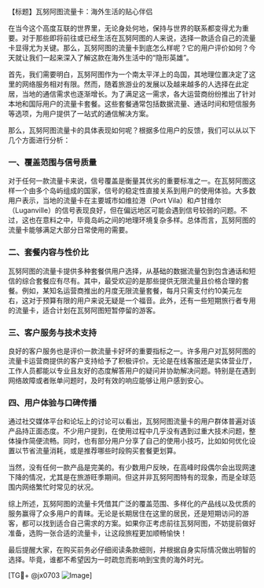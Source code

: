 【标题】瓦努阿图流量卡：海外生活的贴心伴侣

在当今这个高度互联的世界里，无论身处何地，保持与世界的联系都变得尤为重要。对于那些即将前往或已经生活在瓦努阿图的人来说，选择一款适合自己的流量卡显得尤为关键。那么，瓦努阿图的流量卡到底怎么样呢？它的用户评价如何？今天就让我们一起来深入了解这款在海外生活中的“隐形英雄”。

首先，我们需要明白，瓦努阿图作为一个南太平洋上的岛国，其地理位置决定了这里的网络服务相对有限。然而，随着旅游业的发展以及越来越多的人选择在此定居，当地的通信需求也逐渐增长。为了满足这一需求，各大运营商纷纷推出了针对本地和国际用户的流量卡套餐。这些套餐通常包括数据流量、通话时间和短信服务等选项，为用户提供了一站式的通信解决方案。

那么，瓦努阿图流量卡的具体表现如何呢？根据多位用户的反馈，我们可以从以下几个方面进行分析：

### 一、覆盖范围与信号质量

对于任何一款流量卡来说，信号覆盖是衡量其优劣的重要标准之一。在瓦努阿图这样一个由多个岛屿组成的国家，信号的稳定性直接关系到用户的使用体验。大多数用户表示，当地的流量卡在主要城市如维拉港（Port Vila）和卢甘维尔（Luganville）的信号表现良好，但在偏远地区可能会遇到信号较弱的问题。不过，这也在意料之中，毕竟岛屿之间的地理环境复杂多样。总体而言，瓦努阿图的流量卡能够满足大部分日常使用的需要。

### 二、套餐内容与性价比

瓦努阿图的流量卡提供多种套餐供用户选择，从基础的数据流量包到包含通话和短信的综合套餐应有尽有。其中，最受欢迎的是那些提供无限流量且价格合理的套餐。例如，某知名运营商推出的月度无限流量套餐，每月只需支付约10美元左右，这对于预算有限的用户来说无疑是一个福音。此外，还有一些短期旅行者专用的流量卡，适合计划在瓦努阿图短暂停留的游客。

### 三、客户服务与技术支持

良好的客户服务也是评价一款流量卡好坏的重要指标之一。许多用户对瓦努阿图的流量卡运营商提供的客户支持给予了积极评价。无论是在线客服还是实体营业厅，工作人员都能以专业且友好的态度解答用户的疑问并协助解决问题。特别是在遇到网络故障或者账单问题时，及时有效的响应能够让用户感到安心。

### 四、用户体验与口碑传播

通过社交媒体平台和论坛上的讨论可以看出，瓦努阿图流量卡的用户群体普遍对该产品持正面态度。不少用户提到，在使用过程中几乎没有遇到过重大技术问题，整体操作简便流畅。同时，也有部分用户分享了自己的使用小技巧，比如如何优化设置以节省流量消耗，或是推荐哪些时段购买套餐更划算。

当然，没有任何一款产品是完美的。有少数用户反映，在高峰时段偶尔会出现网速下降的情况，尤其是在旅游旺季期间。但这并非瓦努阿图特有的现象，而是全球范围内网络繁忙时常见的状况。

综上所述，瓦努阿图的流量卡凭借其广泛的覆盖范围、多样化的产品线以及优质的服务赢得了众多用户的青睐。无论是长期居住在这里的居民，还是短期访问的游客，都可以找到适合自己需求的方案。如果你正考虑前往瓦努阿图，不妨提前做好准备，选购一张合适的流量卡，让这段旅程更加顺畅愉快！

最后提醒大家，在购买前务必仔细阅读条款细则，并根据自身实际情况做出明智的选择。毕竟，谁都不希望因为一时疏忽而影响到宝贵的海外时光。

[TG💪+ @jx0703 ![Image](https://github.com/user-attachments/assets/dbca1d08-cadb-493c-b0ec-ad6f7a83f270)]